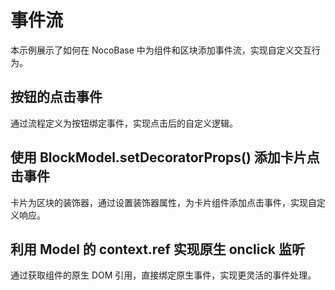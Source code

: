 # 事件流

本示例展示了如何在 NocoBase 中为组件和区块添加事件流，实现自定义交互行为。

## 按钮的点击事件

通过流程定义为按钮绑定事件，实现点击后的自定义逻辑。

<code src="./index.tsx"></code>

## 使用 BlockModel.setDecoratorProps() 添加卡片点击事件

卡片为区块的装饰器，通过设置装饰器属性，为卡片组件添加点击事件，实现自定义响应。

<code src="./block-model.tsx"></code>

## 利用 Model 的 context.ref 实现原生 onclick 监听

通过获取组件的原生 DOM 引用，直接绑定原生事件，实现更灵活的事件处理。

<code src="./context-ref.tsx"></code>

